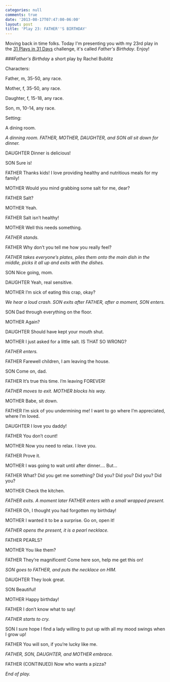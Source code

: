 ```yaml
---
categories: null
comments: true
date: '2013-08-17T07:47:00-06:00'
layout: post
title: 'Play 23: FATHER''S BIRTHDAY'
---
```


Moving back in time folks. Today I'm presenting you with my 23rd play in the [31 Plays in 31 Days](http://31plays31days.com/) challenge, it's called *Father's Birthday*. Enjoy!

###*Father's Birthday* a short play by Rachel Bublitz

Characters:

Father, m, 35-50, any race.

Mother, f, 35-50, any race.

Daughter, f, 15-18, any race.

Son, m, 10-14, any race.

Setting:

A dining room.

*A dinning room. FATHER, MOTHER, DAUGHTER, and SON all sit down for dinner.*

DAUGHTER
Dinner is delicious!

SON
Sure is!

FATHER
Thanks kids! I love providing healthy and nutritious meals for my family!

MOTHER
Would you mind grabbing some salt for me, dear?

FATHER
Salt?

MOTHER
Yeah.

FATHER
Salt isn’t healthy!

MOTHER
Well this needs something.

*FATHER stands.*

FATHER
Why don’t you tell me how you really feel?

*FATHER takes everyone’s plates, piles them onto the main dish in the middle, picks it all up and exits with the dishes.*

SON
Nice going, mom.

DAUGHTER
Yeah, real sensitive.

MOTHER
I’m sick of eating this crap, okay?

*We hear a loud crash. SON exits after FATHER, after a moment, SON enters.*

SON
Dad through everything on the floor.

MOTHER
Again?

DAUGHTER
Should have kept your mouth shut.

MOTHER
I just asked for a little salt. IS THAT SO WRONG?

*FATHER enters.*

FATHER
Farewell children, I am leaving the house.

SON
Come on, dad.

FATHER
It’s true this time. I’m leaving FOREVER!

*FATHER moves to exit. MOTHER blocks his way.*

MOTHER
Babe, sit down.

FATHER
I’m sick of you undermining me! I want to go where I’m appreciated, where I’m loved.

DAUGHTER
I love you daddy!

FATHER
You don’t count!

MOTHER
Now you need to relax. I love you.

FATHER
Prove it.

MOTHER
I was going to wait until after dinner.... But...

FATHER
What? Did you get me something? Did you? Did you? Did you? Did you?

MOTHER
Check the kitchen.

*FATHER exits. A moment later FATHER enters with a small wrapped present.*

FATHER
Oh, I thought you had forgotten my birthday!

MOTHER
I wanted it to be a surprise. Go on, open it!

*FATHER opens the present, it is a pearl necklace.*

FATHER
PEARLS?

MOTHER
You like them?

FATHER
They’re magnificent! Come here son, help me get this on!

*SON goes to FATHER, and puts the necklace on HIM.*

DAUGHTER
They look great.

SON
Beautiful!

MOTHER
Happy birthday!

FATHER
I don’t know what to say! 

*FATHER starts to cry.*

SON
I sure hope I find a lady willing to put up with all my mood swings when I grow up!

FATHER
You will son, if you’re lucky like me.

*FATHER, SON, DAUGHTER, and MOTHER embrace.*

FATHER (CONTINUED)
Now who wants a pizza?

*End of play.*